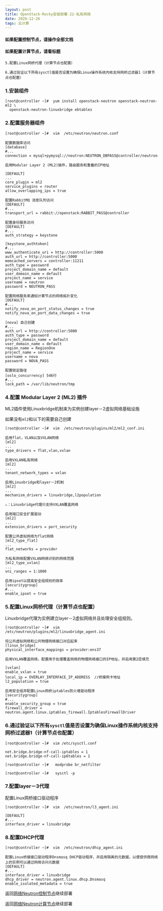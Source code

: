 ```yaml
---
layout: post
title: OpenStack-Rocky安装部署-22-私有网络
date: 2020-12-26
tags: 云计算
---
```

#### 如果配置控制节点，请操作全部文档
#### 如果配置计算节点，请看标题

`5.配置Linux网桥代理（计算节点也配置）`

`6.通过验证以下所有sysctl值是否设置为确保Linux操作系统内核支持网桥过滤器1（计算节点也配置）`

### 1.安装组件

```
[root@controller ~]#  yum install openstack-neutron openstack-neutron-ml2 \
  openstack-neutron-linuxbridge ebtables
```

### 2.配置服务器组件

```
[root@controller ~]#  vim  /etc/neutron/neutron.conf

配置数据库访问
[database]
#...
connection = mysql+pymysql://neutron:NEUTRON_DBPASS@controller/neutron

启用Modular Layer 2 (ML2)插件，路由服务和重叠的IP地址

[DEFAULT]
...
core_plugin = ml2
service_plugins = router
allow_overlapping_ips = true

配置RabbitMQ 消息队列访问
[DEFAULT]
#...
transport_url = rabbit://openstack:RABBIT_PASS@controller

配置身份服务访问
[DEFAULT]
#...
auth_strategy = keystone

[keystone_authtoken]
#...
www_authenticate_uri = http://controller:5000
auth_url = http://controller:5000
memcached_servers = controller:11211
auth_type = password
project_domain_name = default
user_domain_name = default
project_name = service
username = neutron
password = NEUTRON_PASS

配置网络服务来通知计算节点的网络拓扑变化
[DEFAULT]
#...
notify_nova_on_port_status_changes = true
notify_nova_on_port_data_changes = true

[nova] 自己创建
#...
auth_url = http://controller:5000
auth_type = password
project_domain_name = default
user_domain_name = default
region_name = RegionOne
project_name = service
username = nova
password = NOVA_PASS

配置锁定路径
[oslo_concurrency] 546行
#...
lock_path = /var/lib/neutron/tmp
```

### 4.配置 Modular Layer 2 (ML2) 插件

ML2插件使用Linuxbridge机制来为实例创建layer－2虚拟网络基础设施

如果没有`ml2`和以下的需要自己创建

```
[root@controller ~]#  vim  /etc/neutron/plugins/ml2/ml2_conf.ini

启用flat，VLAN以及VXLAN网络
[ml2]
...
type_drivers = flat,vlan,vxlan

启用VXLAN私有网络
[ml2]
...
tenant_network_types = vxlan

启用Linuxbridge和layer－2机制
[ml2]
...
mechanism_drivers = linuxbridge,l2population

⚠️：Linuxbridge代理只支持VXLAN覆盖网络

启用端口安全扩展驱动
[ml2]
...
extension_drivers = port_security

配置公共虚拟网络为flat网络
[ml2_type_flat]
...
flat_networks = provider

为私有网络配置VXLAN网络识别的网络范围
[ml2_type_vxlan]
...
vni_ranges = 1:1000

启用ipset以提高安全组规则的效率
[securitygroup]
#...
enable_ipset = true
```

### 5.配置Linux网桥代理（计算节点也配置）

Linuxbridge代理为实例建立layer－2虚拟网络并且处理安全组规则。

```
[root@controller ~]#  vim  /etc/neutron/plugins/ml2/linuxbridge_agent.ini

将公共虚拟网络和公共物理网络接口对应起来
[linux_bridge]
physical_interface_mappings = provider:ens37

启用VXLAN覆盖网络，配置用于处理覆盖网络的物理网络接口的IP地址，并启用第2层填充

[vxlan]
enable_vxlan = true
local_ip = OVERLAY_INTERFACE_IP_ADDRESS  //桥接网卡地址
l2_population = true

启用安全组并配置Linux网桥iptables防火墙驱动程序
[securitygroup]
#...
enable_security_group = true
firewall_driver = neutron.agent.linux.iptables_firewall.IptablesFirewallDriver
```

### 6.通过验证以下所有`sysctl`值是否设置为确保Linux操作系统内核支持网桥过滤器1（计算节点也配置）

```
[root@controller ~]#  vim /etc/sysctl.conf

net.bridge.bridge-nf-call-iptables = 1
net.bridge.bridge-nf-call-ip6tables = 1

[root@controller ~]#   modprobe br_netfilter

[root@controller ~]#   sysctl -p
```

### 7.配置layer－3代理

配置Linux网桥接口驱动程序

```
[root@controller ~]#  vim  /etc/neutron/l3_agent.ini

[DEFAULT]
#...
interface_driver = linuxbridge
```

### 8.配置DHCP代理

```
[root@controller ~]#  vim  /etc/neutron/dhcp_agent.ini

配置Linux桥接接口驱动程序Dnsmasq DHCP驱动程序，并启用隔离的元数据，以便提供商网络上的实例可以通过网络访问元数据
[DEFAULT]
#...
interface_driver = linuxbridge
dhcp_driver = neutron.agent.linux.dhcp.Dnsmasq
enable_isolated_metadata = true
```
返回[网络Neutron控制节点](http://blog.linuxtian.top/2020/12/OpenStack-Rocky安装部署-20-Neutron控制节点配置/)继续部署

返回[网络Neutron计算节点](http://blog.linuxtian.top/2020/12/OpenStack-Rocky安装部署-23-Neutron计算节点配置/)继续部署
